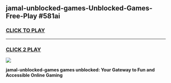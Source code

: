 
## jamal-unblocked-games-Unblocked-Games-Free-Play #581ai
<h3>
<a href="https://us.freeplayer.one?title=jamal-unblocked-games&ref=9M">CLICK TO PLAY</a></h3>
<hr>

<h3>
<a href="https://us.freeplayer.one?title=jamal-unblocked-games&ref=9M">CLICK 2 PLAY</a>
  
</h3>

<a href="https://us.freeplayer.one?title=jamal-unblocked-games&ref=9M"><img src="https://clearcache.store/games.png"></a>


**jamal-unblocked-games games unblocked: Your Gateway to Fun and Accessible Online Gaming**
